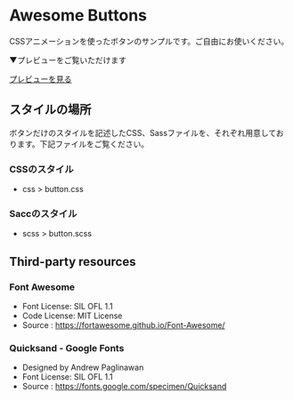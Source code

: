 # Awesome Buttons

CSSアニメーションを使ったボタンのサンプルです。ご自由にお使いください。

▼プレビューをご覧いただけます

[プレビューを見る](https://kutaro-smile.github.io/awesome-buttons/index.html)

## スタイルの場所

ボタンだけのスタイルを記述したCSS、Sassファイルを、それぞれ用意しております。下記ファイルをご覧ください。

### CSSのスタイル

* css > button.css

### Saccのスタイル

* scss > button.scss

## Third-party resources

### Font Awesome

* Font License: SIL OFL 1.1
* Code License: MIT License
* Source      : https://fortawesome.github.io/Font-Awesome/

### Quicksand - Google Fonts

* Designed by Andrew Paglinawan
* Font License: SIL OFL 1.1
* Source      : https://fonts.google.com/specimen/Quicksand
